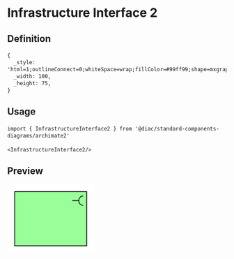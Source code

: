 # Infrastructure Interface 2

## Definition

```
{
  _style: 'html=1;outlineConnect=0;whiteSpace=wrap;fillColor=#99ff99;shape=mxgraph.archimate.application;appType=interface2',
  _width: 100,
  _height: 75,
}
```

## Usage

```
import { InfrastructureInterface2 } from '@diac/standard-components-diagrams/archimate2'

<InfrastructureInterface2/>
```

## Preview

<img src="./infrastructure-interface-2.png" width="200"/>
